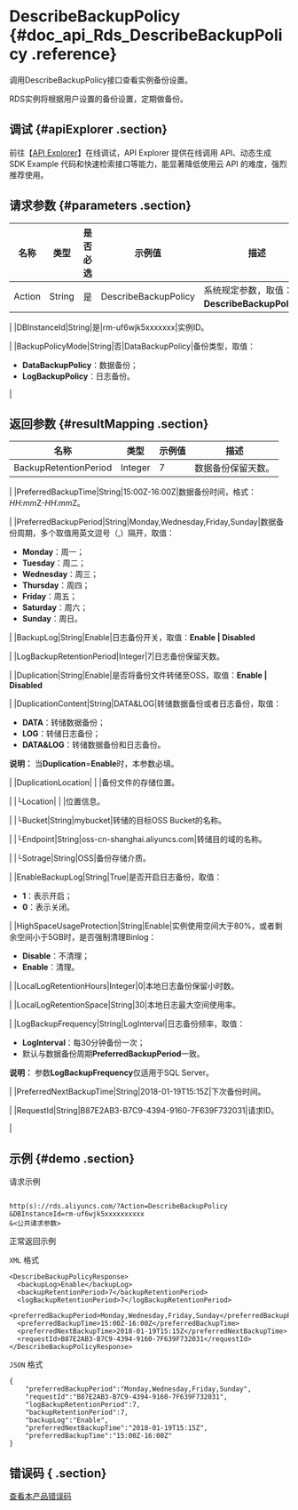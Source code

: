# DescribeBackupPolicy {#doc_api_Rds_DescribeBackupPolicy .reference}

调用DescribeBackupPolicy接口查看实例备份设置。

RDS实例将根据用户设置的备份设置，定期做备份。

## 调试 {#apiExplorer .section}

前往【[API Explorer](https://api.aliyun.com/#product=Rds&api=DescribeBackupPolicy)】在线调试，API Explorer 提供在线调用 API、动态生成 SDK Example 代码和快速检索接口等能力，能显著降低使用云 API 的难度，强烈推荐使用。

## 请求参数 {#parameters .section}

|名称|类型|是否必选|示例值|描述|
|--|--|----|---|--|
|Action|String|是|DescribeBackupPolicy|系统规定参数，取值：**DescribeBackupPolicy**。

 |
|DBInstanceId|String|是|rm-uf6wjk5xxxxxxx|实例ID。

 |
|BackupPolicyMode|String|否|DataBackupPolicy|备份类型，取值：

 -   **DataBackupPolicy**：数据备份；
-   **LogBackupPolicy**：日志备份。

 |

## 返回参数 {#resultMapping .section}

|名称|类型|示例值|描述|
|--|--|---|--|
|BackupRetentionPeriod|Integer|7|数据备份保留天数。

 |
|PreferredBackupTime|String|15:00Z-16:00Z|数据备份时间，格式：*HH:mm*Z-*HH:mm*Z。

 |
|PreferredBackupPeriod|String|Monday,Wednesday,Friday,Sunday|数据备份周期，多个取值用英文逗号（,）隔开，取值：

 -   **Monday**：周一；
-   **Tuesday**：周二；
-   **Wednesday**：周三；
-   **Thursday**：周四；
-   **Friday**：周五；
-   **Saturday**：周六；
-   **Sunday**：周日。

 |
|BackupLog|String|Enable|日志备份开关，取值：**Enable | Disabled**

 |
|LogBackupRetentionPeriod|Integer|7|日志备份保留天数。

 |
|Duplication|String|Enable|是否将备份文件转储至OSS，取值：**Enable | Disabled**

 |
|DuplicationContent|String|DATA&LOG|转储数据备份或者日志备份，取值：

 -   **DATA**：转储数据备份；
-   **LOG**：转储日志备份；
-   **DATA&LOG**：转储数据备份和日志备份。

 **说明：** 当**Duplication**=**Enable**时，本参数必填。

 |
|DuplicationLocation| | |备份文件的存储位置。

 |
|└Location| | |位置信息。

 |
|└Bucket|String|mybucket|转储的目标OSS Bucket的名称。

 |
|└Endpoint|String|oss-cn-shanghai.aliyuncs.com|转储目的域的名称。

 |
|└Sotrage|String|OSS|备份存储介质。

 |
|EnableBackupLog|String|True|是否开启日志备份，取值：

 -   **1**：表示开启；
-   **0**：表示关闭。

 |
|HighSpaceUsageProtection|String|Enable|实例使用空间大于80%，或者剩余空间小于5GB时，是否强制清理Binlog：

 -   **Disable**：不清理；
-   **Enable**：清理。

 |
|LocalLogRetentionHours|Integer|0|本地日志备份保留小时数。

 |
|LocalLogRetentionSpace|String|30|本地日志最大空间使用率。

 |
|LogBackupFrequency|String|LogInterval|日志备份频率，取值：

 -   **LogInterval**：每30分钟备份一次；
-   默认与数据备份周期**PreferredBackupPeriod**一致。

 **说明：** 参数**LogBackupFrequency**仅适用于SQL Server。

 |
|PreferredNextBackupTime|String|2018-01-19T15:15Z|下次备份时间。

 |
|RequestId|String|B87E2AB3-B7C9-4394-9160-7F639F732031|请求ID。

 |

## 示例 {#demo .section}

请求示例

``` {#request_demo}

http(s)://rds.aliyuncs.com/?Action=DescribeBackupPolicy
&DBInstanceId=rm-uf6wjk5xxxxxxxxxx
&<公共请求参数>

```

正常返回示例

`XML` 格式

``` {#xml_return_success_demo}
<DescribeBackupPolicyResponse>
  <backupLog>Enable</backupLog>
  <backupRetentionPeriod>7</backupRetentionPeriod>
  <logBackupRetentionPeriod>7</logBackupRetentionPeriod>
  <preferredBackupPeriod>Monday,Wednesday,Friday,Sunday</preferredBackupPeriod>
  <preferredBackupTime>15:00Z-16:00Z</preferredBackupTime>
  <preferredNextBackupTime>2018-01-19T15:15Z</preferredNextBackupTime>
  <requestId>B87E2AB3-B7C9-4394-9160-7F639F732031</requestId>
</DescribeBackupPolicyResponse>

```

`JSON` 格式

``` {#json_return_success_demo}
{
	"preferredBackupPeriod":"Monday,Wednesday,Friday,Sunday",
	"requestId":"B87E2AB3-B7C9-4394-9160-7F639F732031",
	"logBackupRetentionPeriod":7,
	"backupRetentionPeriod":7,
	"backupLog":"Enable",
	"preferredNextBackupTime":"2018-01-19T15:15Z",
	"preferredBackupTime":"15:00Z-16:00Z"
}
```

## 错误码 { .section}

[查看本产品错误码](https://error-center.aliyun.com/status/product/Rds)

